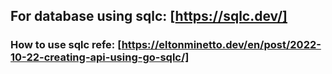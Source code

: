 

## For database using sqlc: [https://sqlc.dev/]
### How to use sqlc refe: [https://eltonminetto.dev/en/post/2022-10-22-creating-api-using-go-sqlc/]